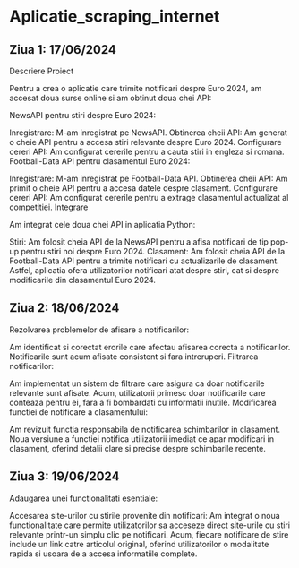 # Aplicatie_scraping_internet
## Ziua 1: 17/06/2024
Descriere Proiect

Pentru a crea o aplicatie care trimite notificari despre Euro 2024, am accesat doua surse online si am obtinut doua chei API:

NewsAPI pentru stiri despre Euro 2024:

Inregistrare: M-am inregistrat pe NewsAPI.
Obtinerea cheii API: Am generat o cheie API pentru a accesa stiri relevante despre Euro 2024.
Configurare cereri API: Am configurat cererile pentru a cauta stiri in engleza si romana.
Football-Data API pentru clasamentul Euro 2024:

Inregistrare: M-am inregistrat pe Football-Data API.
Obtinerea cheii API: Am primit o cheie API pentru a accesa datele despre clasament.
Configurare cereri API: Am configurat cererile pentru a extrage clasamentul actualizat al competitiei.
Integrare

Am integrat cele doua chei API in aplicatia Python:

Stiri: Am folosit cheia API de la NewsAPI pentru a afisa notificari de tip pop-up pentru stiri noi despre Euro 2024.
Clasament: Am folosit cheia API de la Football-Data API pentru a trimite notificari cu actualizarile de clasament.
Astfel, aplicatia ofera utilizatorilor notificari atat despre stiri, cat si despre modificarile din clasamentul Euro 2024.

## Ziua 2: 18/06/2024
Rezolvarea problemelor de afisare a notificarilor:

Am identificat si corectat erorile care afectau afisarea corecta a notificarilor.
Notificarile sunt acum afisate consistent si fara intreruperi.
Filtrarea notificarilor:

Am implementat un sistem de filtrare care asigura ca doar notificarile relevante sunt afisate.
Acum, utilizatorii primesc doar notificarile care conteaza pentru ei, fara a fi bombardati cu informatii inutile.
Modificarea functiei de notificare a clasamentului:

Am revizuit functia responsabila de notificarea schimbarilor in clasament.
Noua versiune a functiei notifica utilizatorii imediat ce apar modificari in clasament, oferind detalii clare si precise despre schimbarile recente.
## Ziua 3: 19/06/2024
Adaugarea unei functionalitati esentiale:

Accesarea site-urilor cu stirile provenite din notificari:
Am integrat o noua functionalitate care permite utilizatorilor sa acceseze direct site-urile cu stiri relevante printr-un simplu clic pe notificari.
Acum, fiecare notificare de stire include un link catre articolul original, oferind utilizatorilor o modalitate rapida si usoara de a accesa informatiile complete.
